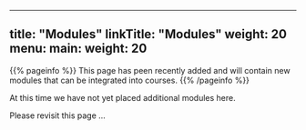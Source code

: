 
---
title: "Modules"
linkTitle: "Modules"
weight: 20
menu:
  main:
    weight: 20
---

{{% pageinfo %}}
This page has peen recently added and will contain new modules that can be integrated into courses.
{{% /pageinfo %}}


At this time we have not yet placed additional modules here.

Please revisit this page ...

